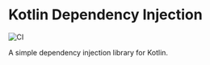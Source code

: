 # Kotlin Dependency Injection
![CI](https://github.com/jaspervhaastert/kotlin-dependency-injection/workflows/CI/badge.svg)

A simple dependency injection library for Kotlin.
